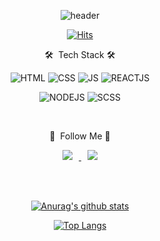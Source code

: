<div align=center>
  
  ![header](https://capsule-render.vercel.app/api?type=waving&color=gradient&height=300&section=header&text=🥋DA%20Min%20Front-End%20&fontSize=90)
  
[![Hits](https://hits.seeyoufarm.com/api/count/incr/badge.svg?url=https%3A%2F%2Fgithub.com%2Fdobbyyo&count_bg=%23CAE7F4&title_bg=%2336ABFF&icon=&icon_color=%23E7E7E7&title=hits&edge_flat=false)](https://hits.seeyoufarm.com)
  
  🛠&nbsp;&nbsp;Tech Stack 🛠

  ![HTML](https://img.shields.io/badge/HTML-E34F26?style=flat-square&logo=CSS3&logoColor=black)
  ![CSS](https://img.shields.io/badge/CSS-1572B6?style=flat-square&logo=CSS3&logoColor=black)
  ![JS](https://img.shields.io/badge/JavaScript-F7DF1E?style=flat-square&logo=JavaScript&logoColor=black)
  ![REACTJS](https://img.shields.io/badge/ReactJs-61DAFB?style=flat-square&logo=React&logoColor=black)
  
  ![NODEJS](https://img.shields.io/badge/NodeJs-339933?style=flat-square&logo=Node.js&logoColor=black)
  ![SCSS](https://img.shields.io/badge/SCSS-CC6699?style=flat-square&logo=Sass&logoColor=black)
  
  <br/>
 
  
  📮&nbsp;&nbsp;Follow Me&nbsp;📮
  
<!--    <a href="https://velog.io/@rlaekals97/">
    <img src="http://img.shields.io/badge/-Tech%20Blog-655ced?style=flat&logo=github&link=https://velog.io/@rlaekals97"
    style="height : auto; margin-left : 10px; margin-right : 10px;"/>
  </a> -->
  <a href="https://www.instagram.com/da_min_kk/">
    <img src="http://img.shields.io/badge/-Instagram-black?style=flat&logo=Instagram&link=https://www.instagram.com/da_min_kk/"
    style="height : auto; margin-left : 10px; margin-right : 10px;"/>
  </a>
  <a href="mailto:rlaekals9709@gmail.com">
    <img src="https://img.shields.io/badge/Gmail-d14836?style=flat-square&logo=Gmail&logoColor=white&link=mailto:rlaekals9709@gmail.com"
    style="height : auto; margin-left : 10px; margin-right : 10px;"/>
  </a>
  
  
  <br/> <br/>
  
  [![Anurag's github stats](https://github-readme-stats.vercel.app/api?username=dobbyyo&show_icons=true&theme=radical)](https://github.com/dobbyyo)
   <br/>

  [![Top Langs](https://github-readme-stats.vercel.app/api/top-langs/?username=dobbyyo&layout=compact&theme=dracula)](https://github.com/dobbyyo)
   
</div>




<!--
**dobbyyo/dobbyyo** is a ✨ _special_ ✨ repository because its `README.md` (this file) appears on your GitHub profile.

Here are some ideas to get you started:

- 🔭 I’m currently working on ...
- 🌱 I’m currently learning ...
- 👯 I’m looking to collaborate on ...
- 🤔 I’m looking for help with ...
- 💬 Ask me about ...
- 📫 How to reach me: ...
- 😄 Pronouns: ...
- ⚡ Fun fact: ...
-->
